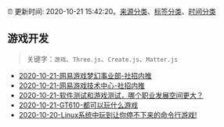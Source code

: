 :alarm_clock: 更新时间: 2020-10-21 15:42:20。[来源分类](../README.md)、[标签分类](../TAGS.md)、[时间分类](../TIMELINE.md)

## 游戏开发


> 关键字：`游戏`、`Three.js`、`Create.js`、`Matter.js`



- [2020-10-21-网易游戏梦幻事业部-社招内推](https://www.v2ex.com/t/717268) 
- [2020-10-21-网易游戏技术中心-社招内推](https://www.v2ex.com/t/717266) 
- [2020-10-21-软件测试和游戏测试，哪个职业发展空间更大？](https://www.v2ex.com/t/717264) 
- [2020-10-21-GT610-都可以玩什么游戏](https://www.v2ex.com/t/717222) 
- [2020-10-20-Linux系统中玩到让你停不下来的命令行游戏!](https://sec.thief.one/article_content?a_id=d2b9e5a44f8115b048bb50877ffa8bac) 